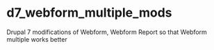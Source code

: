 # d7_webform_multiple_mods
Drupal 7 modifications of Webform, Webform Report so that Webform multiple works better

